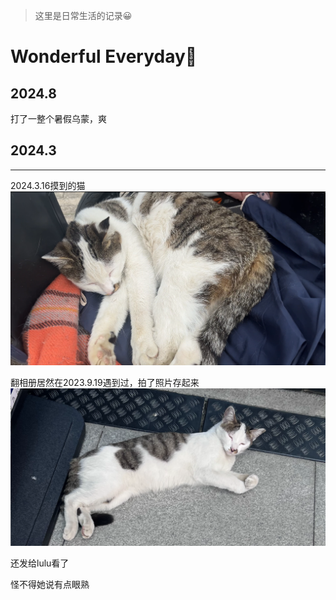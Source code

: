 > 这里是日常生活的记录😀

# Wonderful Everyday🌻


## 2024.8

打了一整个暑假乌蒙，爽

## 2024.3
-------
2024.3.16摸到的猫
![alt text](image.png)

翻相册居然在2023.9.19遇到过，拍了照片存起来
![alt text](image-1.png)

还发给lulu看了

怪不得她说有点眼熟

